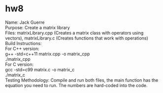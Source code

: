 # hw8


Name: Jack Guerre  
Purpose: Create a matrix library  
Files: matrixLibrary.cpp (Creates a matrix class with operators using vectors), matrixLibrary.c (Creates functions that work with operations)  
Build Instructions:  
  For C++ version:  
  g++ -std=c++11 matrix.cpp -o matrix_cpp  
  ./matrix_cpp  
For C version:  
  gcc -std=c99 matrix.c -o matrix_c  
  ./matrix_c  
Testing Methodology: Compile and run both files, the main function has the equation you need to run. The numbers are hard-coded into the code.  
